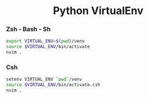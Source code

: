 <h1 align="center">Python VirtualEnv</h1>

### Zsh - Bash - Sh
```sh
export VIRTUAL_ENV=$(pwd)/venv
source $VIRTUAL_ENV/bin/activate
nvim .
```
### Csh
```sh
setenv VIRTUAL_ENV `pwd`/venv
source $VIRTUAL_ENV/bin/activate.csh
nvim .
```
